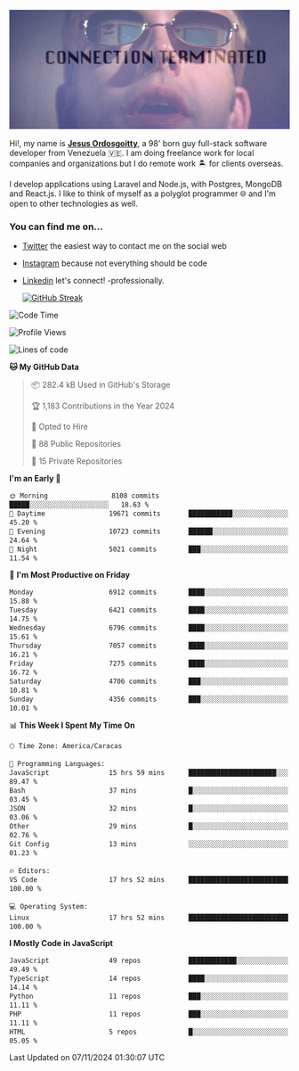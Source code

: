 ![hackers movie reference](./disconnected.jpg)

Hi!, my name is [**Jesus Ordosgoitty**](https://jodaz.dev), a 98' born guy full-stack software developer from Venezuela 🇻🇪. I am doing freelance work for local companies and organizations but I do remote work 🏝️ for clients overseas. 

I develop applications using Laravel and Node.js, with Postgres, MongoDB and React.js. I like to think of myself as a polyglot programmer 🌐 and I'm open to other technologies as well.

### You can find me on...

- [Twitter](https://twitter.com/jodaz_) the easiest way to contact me on the social web
- [Instagram](https://instagram.com/jodaz_) because not everything should be code
- [Linkedin](https://linkedin.com/in/jodaz) let's connect! -professionally.


    [![GitHub Streak](https://streak-stats.demolab.com?user=jodaz&theme=tokyonight)](https://git.io/streak-stats)

<!--START_SECTION:waka-->
![Code Time](http://img.shields.io/badge/Code%20Time-7%2C467%20hrs%2052%20mins-blue)

![Profile Views](http://img.shields.io/badge/Profile%20Views-4-blue)

![Lines of code](https://img.shields.io/badge/From%20Hello%20World%20I%27ve%20Written-82.7%20million%20lines%20of%20code-blue)

**🐱 My GitHub Data** 

> 📦 282.4 kB Used in GitHub's Storage 
 > 
> 🏆 1,183 Contributions in the Year 2024
 > 
> 💼 Opted to Hire
 > 
> 📜 88 Public Repositories 
 > 
> 🔑 15 Private Repositories 
 > 
**I'm an Early 🐤** 

```text
🌞 Morning                8108 commits        █████░░░░░░░░░░░░░░░░░░░░   18.63 % 
🌆 Daytime                19671 commits       ███████████░░░░░░░░░░░░░░   45.20 % 
🌃 Evening                10723 commits       ██████░░░░░░░░░░░░░░░░░░░   24.64 % 
🌙 Night                  5021 commits        ███░░░░░░░░░░░░░░░░░░░░░░   11.54 % 
```
📅 **I'm Most Productive on Friday** 

```text
Monday                   6912 commits        ████░░░░░░░░░░░░░░░░░░░░░   15.88 % 
Tuesday                  6421 commits        ████░░░░░░░░░░░░░░░░░░░░░   14.75 % 
Wednesday                6796 commits        ████░░░░░░░░░░░░░░░░░░░░░   15.61 % 
Thursday                 7057 commits        ████░░░░░░░░░░░░░░░░░░░░░   16.21 % 
Friday                   7275 commits        ████░░░░░░░░░░░░░░░░░░░░░   16.72 % 
Saturday                 4706 commits        ███░░░░░░░░░░░░░░░░░░░░░░   10.81 % 
Sunday                   4356 commits        ███░░░░░░░░░░░░░░░░░░░░░░   10.01 % 
```


📊 **This Week I Spent My Time On** 

```text
🕑︎ Time Zone: America/Caracas

💬 Programming Languages: 
JavaScript               15 hrs 59 mins      ██████████████████████░░░   89.47 % 
Bash                     37 mins             █░░░░░░░░░░░░░░░░░░░░░░░░   03.45 % 
JSON                     32 mins             █░░░░░░░░░░░░░░░░░░░░░░░░   03.06 % 
Other                    29 mins             █░░░░░░░░░░░░░░░░░░░░░░░░   02.76 % 
Git Config               13 mins             ░░░░░░░░░░░░░░░░░░░░░░░░░   01.23 % 

🔥 Editors: 
VS Code                  17 hrs 52 mins      █████████████████████████   100.00 % 

💻 Operating System: 
Linux                    17 hrs 52 mins      █████████████████████████   100.00 % 
```

**I Mostly Code in JavaScript** 

```text
JavaScript               49 repos            ████████████░░░░░░░░░░░░░   49.49 % 
TypeScript               14 repos            ████░░░░░░░░░░░░░░░░░░░░░   14.14 % 
Python                   11 repos            ███░░░░░░░░░░░░░░░░░░░░░░   11.11 % 
PHP                      11 repos            ███░░░░░░░░░░░░░░░░░░░░░░   11.11 % 
HTML                     5 repos             █░░░░░░░░░░░░░░░░░░░░░░░░   05.05 % 
```




 Last Updated on 07/11/2024 01:30:07 UTC
<!--END_SECTION:waka-->
